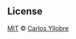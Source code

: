 ## License
[MIT](https://opensource.org/licenses/MIT) © [Carlos Yllobre](https://iamcharlie.design/)
